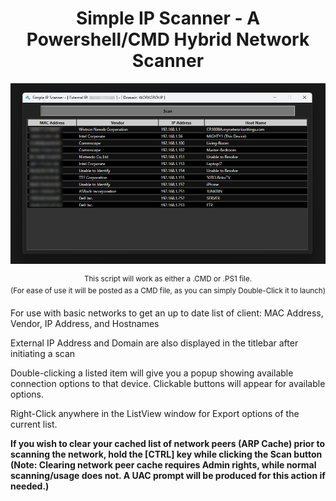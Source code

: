 <h1 align="center">Simple IP Scanner - A Powershell/CMD Hybrid Network Scanner</h1>

<p align="center"><img src="https://github.com/illsk1lls/IPScanner/blob/main/.readme/IPScanner.png?raw=true"></p>

<p align="center"><sup align="center">This script will work as either a .CMD or .PS1 file.<br>
(For ease of use it will be posted as a CMD file, as you can simply Double-Click it to launch)</sup></p>

For use with basic networks to get an up to date list of client: MAC Address, Vendor, IP Address, and Hostnames<br>

External IP Address and Domain are also displayed in the titlebar after initiating a scan<br>

Double-clicking a listed item will give you a popup showing available connection options to that device.  Clickable buttons will appear for available options. <br>

Right-Click anywhere in the ListView window for Export options of the current list.

**If you wish to clear your cached list of network peers (ARP Cache) prior to scanning the network, hold the \[CTRL\] key while clicking the Scan button<br>**
**(Note: Clearing network peer cache requires Admin rights, while normal scanning/usage does not. A UAC prompt will be produced for this action if needed.)**